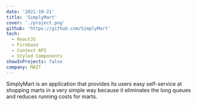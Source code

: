 ```yaml
---
date: '2021-10-21'
title: 'SimplyMart'
cover: './project.png'
github: 'https://github.com/SimplyMart'
tech:
  - ReactJS
  - Firebase
  - Context API
  - Styled Components
showInProjects: false
company: MAIT
---
```


SimplyMart is an application that provides its users easy self-service at shopping marts in a very simple way because it eliminates the long queues and reduces running costs for marts.

